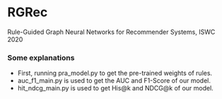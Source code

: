 # RGRec
Rule-Guided Graph Neural Networks for Recommender Systems, ISWC 2020

### Some explanations

* First, running pra_model.py to get the pre-trained weights of rules.
* auc_f1_main.py is used to get the AUC and F1-Score of our model.
* hit_ndcg_main.py is used to get His@k and NDCG@k of our model.
